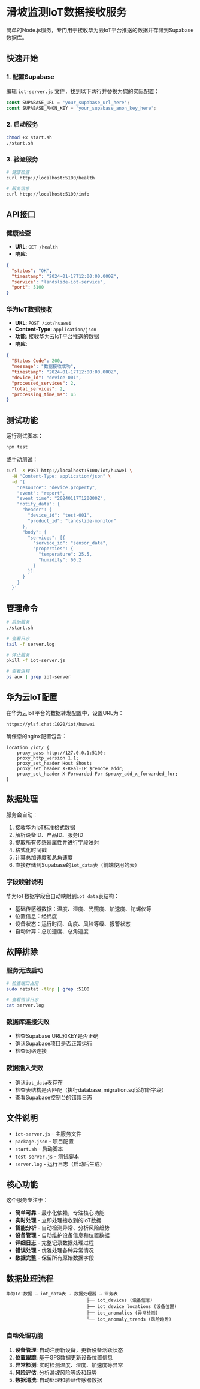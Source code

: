 # 滑坡监测IoT数据接收服务

简单的Node.js服务，专门用于接收华为云IoT平台推送的数据并存储到Supabase数据库。

## 快速开始

### 1. 配置Supabase
编辑 `iot-server.js` 文件，找到以下两行并替换为您的实际配置：

```javascript
const SUPABASE_URL = 'your_supabase_url_here';
const SUPABASE_ANON_KEY = 'your_supabase_anon_key_here';
```

### 2. 启动服务
```bash
chmod +x start.sh
./start.sh
```

### 3. 验证服务
```bash
# 健康检查
curl http://localhost:5100/health

# 服务信息
curl http://localhost:5100/info
```

## API接口

### 健康检查
- **URL**: `GET /health`
- **响应**: 
```json
{
  "status": "OK",
  "timestamp": "2024-01-17T12:00:00.000Z",
  "service": "landslide-iot-service",
  "port": 5100
}
```

### 华为IoT数据接收
- **URL**: `POST /iot/huawei`
- **Content-Type**: `application/json`
- **功能**: 接收华为云IoT平台推送的数据
- **响应**:
```json
{
  "Status Code": 200,
  "message": "数据接收成功",
  "timestamp": "2024-01-17T12:00:00.000Z",
  "device_id": "device-001",
  "processed_services": 2,
  "total_services": 2,
  "processing_time_ms": 45
}
```

## 测试功能

运行测试脚本：
```bash
npm test
```

或手动测试：
```bash
curl -X POST http://localhost:5100/iot/huawei \
  -H "Content-Type: application/json" \
  -d '{
    "resource": "device.property",
    "event": "report",
    "event_time": "20240117T120000Z",
    "notify_data": {
      "header": {
        "device_id": "test-001",
        "product_id": "landslide-monitor"
      },
      "body": {
        "services": [{
          "service_id": "sensor_data",
          "properties": {
            "temperature": 25.5,
            "humidity": 60.2
          }
        }]
      }
    }
  }'
```

## 管理命令

```bash
# 启动服务
./start.sh

# 查看日志
tail -f server.log

# 停止服务
pkill -f iot-server.js

# 查看进程
ps aux | grep iot-server
```

## 华为云IoT配置

在华为云IoT平台的数据转发配置中，设置URL为：
```
https://ylsf.chat:1020/iot/huawei
```

确保您的nginx配置包含：
```nginx
location /iot/ {
    proxy_pass http://127.0.0.1:5100;
    proxy_http_version 1.1;
    proxy_set_header Host $host;
    proxy_set_header X-Real-IP $remote_addr;
    proxy_set_header X-Forwarded-For $proxy_add_x_forwarded_for;
}
```

## 数据处理

服务会自动：
1. 接收华为IoT标准格式数据
2. 解析设备ID、产品ID、服务ID
3. 提取所有传感器属性并进行字段映射
4. 格式化时间戳
5. 计算总加速度和总角速度
6. 直接存储到Supabase的`iot_data`表（前端使用的表）

### 字段映射说明
华为IoT数据字段会自动映射到`iot_data`表结构：
- 基础传感器数据：温度、湿度、光照度、加速度、陀螺仪等
- 位置信息：经纬度
- 设备状态：运行时间、角度、风险等级、报警状态
- 自动计算：总加速度、总角速度

## 故障排除

### 服务无法启动
```bash
# 检查端口占用
sudo netstat -tlnp | grep :5100

# 查看错误日志
cat server.log
```

### 数据库连接失败
- 检查Supabase URL和KEY是否正确
- 确认Supabase项目是否正常运行
- 检查网络连接

### 数据插入失败
- 确认`iot_data`表存在
- 检查表结构是否匹配（执行database_migration.sql添加新字段）
- 查看Supabase控制台的错误日志

## 文件说明

- `iot-server.js` - 主服务文件
- `package.json` - 项目配置
- `start.sh` - 启动脚本
- `test-server.js` - 测试脚本
- `server.log` - 运行日志（启动后生成）

## 核心功能

这个服务专注于：
- **简单可靠** - 最小化依赖，专注核心功能
- **实时处理** - 立即处理接收到的IoT数据
- **智能分析** - 自动检测异常、分析风险趋势
- **设备管理** - 自动维护设备信息和位置数据
- **详细日志** - 完整记录数据处理过程
- **错误处理** - 优雅处理各种异常情况
- **数据完整** - 保留所有原始数据字段

## 数据处理流程

```
华为IoT数据 → iot_data表 → 数据处理器 → 业务表
                              ├── iot_devices (设备信息)
                              ├── iot_device_locations (设备位置)
                              ├── iot_anomalies (异常检测)
                              └── iot_anomaly_trends (风险趋势)
```

### 自动处理功能
1. **设备管理**: 自动注册新设备，更新设备活跃状态
2. **位置跟踪**: 基于GPS数据更新设备位置信息
3. **异常检测**: 实时检测温度、湿度、加速度等异常
4. **风险评估**: 分析滑坡风险等级和趋势
5. **数据清洗**: 自动处理和验证传感器数据
